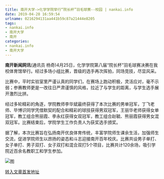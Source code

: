 ```yaml
---
title: 南开大学->化学学院举行“院长杯”羽毛球赛--校园 | nankai.info
date: 2019-04-28 16:59:54
urlname: 0216294131aa441b59c87a21444e8205
tags: 
- nankai.info
- 南开大学
- 南开
categories:
- nankai.info
- 南开大学
---
```


**南开新闻网讯**(通讯员 杨奇)4月25日，化学学院第八届“院长杯”羽毛球赛决赛在我校体育馆举行。经过多场小组比赛，晋级的选手再次挥拍，同场竞技，尽显风采。

比赛中，平时实验室里严谨认真的同学们，在赛场上跑动积极，灵活应对，毫不示弱；参赛教师更是一改往日严肃谨慎的风格，拉近了与学生的距离，与学生选手展开激烈比拼。

经过多轮精彩的角逐，学院教师李华斌最终获得了本次比赛的男单冠军，丁飞老师、毕博识同学凭借默契的配合和精彩的球技获得男双冠军，王丽华老师获得女单冠军，教工组合熊丽霞、李永红获得女双冠军，教工组合赵毓、熊丽霞获得男女混双冠军。比赛结束后，学院学生工作负责人为获奖选手颁奖。

据了解，本次比赛旨在弘扬南开优良体育传统，丰富学院师生课余生活，加强师生交流，促进学院师生以昂扬的姿态和斗志迎接南开百年校庆。比赛共设男子单打、女子单打、男子双打、女子双打和混合双打5个项目，比赛共计120余场，吸引学院近百余名教职工和学生参加。

![图](http://news.nankai.edu.cn/pic/0/00/35/12/351206_476550.jpg)

[转入文章首发地址](http://news.nankai.edu.cn/qqxy/system/2019/04/27/000447358.shtml)